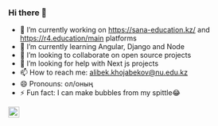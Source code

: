 ### Hi there 👋

<!--
**Alibek10599/Alibek10599** is a ✨ _special_ ✨ repository because its `README.md` (this file) appears on your GitHub profile.

Here are some ideas to get you started:-->

- 🔭 I’m currently working on https://sana-education.kz/ and https://r4.education/main platforms
- 🌱 I’m currently learning Angular, Django and Node 
- 👯 I’m looking to collaborate on open source projects
- 🤔 I’m looking for help with Next js projects
- 📫 How to reach me: alibek.khojabekov@nu.edu.kz
- 😄 Pronouns: ол/оның
- ⚡ Fun fact: I can make bubbles from my spittle😂

[<img align="center" alt="Twitter" width="22px" src="https://cdn2.iconfinder.com/data/icons/social-media-2285/512/1_Twitter3_colored_svg-512.png" />][twitter]

[twitter]: https://twitter.com/leha_moryak
